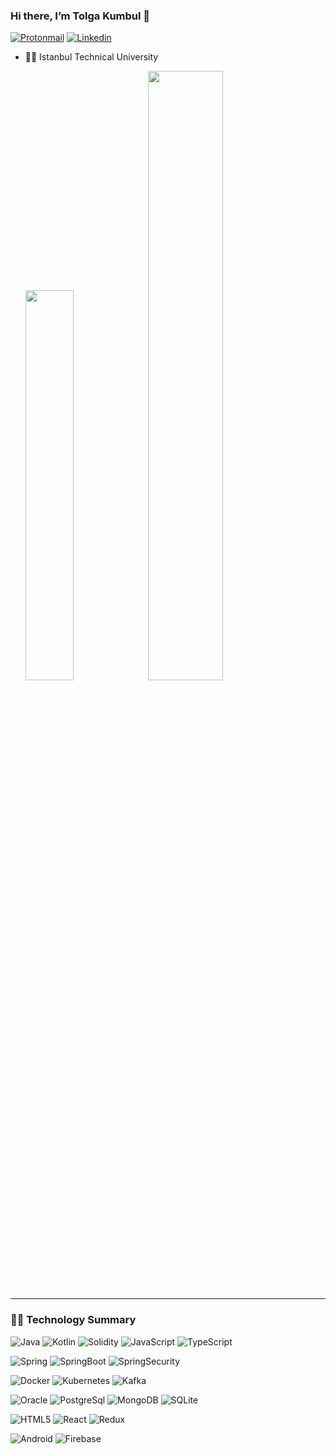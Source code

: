 ### Hi there, I’m Tolga Kumbul 👋
[![Protonmail](https://img.shields.io/badge/ProtonMail-8B89CC?style=for-the-badge&logo=protonmail&logoColor=white&style=Plastic)](mailto:tolga_kumbul@protonmail.com)
[![Linkedin](https://img.shields.io/badge/linkedin-%230077B5.svg?style=for-the-badge&logo=linkedin&logoColor=white&style=Plastic)](https://www.linkedin.com/in/tolga-k%C3%BCmb%C3%BCl/)

- 👨‍🎓 Istanbul Technical University
             

  <img src="https://github-readme-stats.vercel.app/api/top-langs/?username=TolgaKmbl&layout=compact&theme=github_dark&hide_border=true" width=40% height=40%/>

  <img src="https://github-readme-stats.vercel.app/api?username=TolgaKmbl&show_icons=true&theme=github_dark&hide_border=true" width=50% height=50% />


---
### :man_technologist: Technology Summary
![Java](https://img.shields.io/badge/java-%23ED8B00.svg?style=for-the-badge&logo=openjdk&logoColor=white&style=Plastic)
![Kotlin](https://img.shields.io/badge/kotlin-%230095D5.svg?style=for-the-badge&logo=kotlin&logoColor=white&style=Plastic)
![Solidity](https://img.shields.io/badge/Solidity-%23363636.svg?style=for-the-badge&logo=solidity&logoColor=white&style=Plastic)
![JavaScript](https://img.shields.io/badge/javascript-%23323330.svg?style=for-the-badge&logo=javascript&logoColor=%23F7DF1E&style=Plastic)
![TypeScript](https://img.shields.io/badge/typescript-%23007ACC.svg?style=for-the-badge&logo=typescript&logoColor=white&style=Plastic)

![Spring](https://img.shields.io/badge/spring-%236DB33F.svg?style=for-the-badge&logo=spring&logoColor=white&style=Plastic)
![SpringBoot](https://img.shields.io/badge/Spring_Boot-F2F4F9?style=for-the-badge&logo=spring-boot&style=Plastic)
![SpringSecurity](https://img.shields.io/badge/Spring_Security-6DB33F?style=for-the-badge&logo=Spring-Security&logoColor=white&style=Plastic)
<!-- ![NodeJS](https://img.shields.io/badge/node.js-6DA55F?style=for-the-badge&logo=node.js&logoColor=white&style=Plastic)-->

![Docker](https://img.shields.io/badge/Docker-2CA5E0?style=for-the-badge&logo=docker&logoColor=white&style=Plastic)
![Kubernetes](https://img.shields.io/badge/kubernetes-326ce5.svg?&style=for-the-badge&logo=kubernetes&logoColor=white&style=Plastic)
![Kafka](https://img.shields.io/badge/Apache_Kafka-231F20?style=for-the-badge&logo=apache-kafka&logoColor=white&style=Plastic)

![Oracle](https://img.shields.io/badge/Oracle-F80000?style=for-the-badge&logo=Oracle&logoColor=white&style=Plastic)
![PostgreSql](https://img.shields.io/badge/PostgreSQL-316192?style=for-the-badge&logo=postgresql&logoColor=white&style=Plastic)
![MongoDB](https://img.shields.io/badge/MongoDB-4EA94B?style=for-the-badge&logo=mongodb&logoColor=white&style=Plastic)
![SQLite](https://img.shields.io/badge/sqlite-%2307405e.svg?style=for-the-badge&logo=sqlite&logoColor=white&style=Plastic)

![HTML5](https://img.shields.io/badge/html5-%23E34F26.svg?style=for-the-badge&logo=html5&logoColor=white&style=Plastic)
![React](https://img.shields.io/badge/react-%2320232a.svg?style=for-the-badge&logo=react&logoColor=%2361DAFB&style=Plastic)
![Redux](https://img.shields.io/badge/redux-%23593d88.svg?style=for-the-badge&logo=redux&logoColor=white&style=Plastic)
<!-- ![Angular](https://img.shields.io/badge/angular-%23DD0031.svg?style=for-the-badge&logo=angular&logoColor=white&style=Plastic) -->

![Android](https://img.shields.io/badge/Android-3DDC84?style=for-the-badge&logo=android&logoColor=white&style=Plastic)
![Firebase](https://img.shields.io/badge/Firebase-039BE5?style=for-the-badge&logo=Firebase&logoColor=white&style=Plastic)

